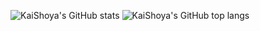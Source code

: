 ![KaiShoya's GitHub stats](https://github-readme-stats.vercel.app/api?username=KaiShoya&count_private=true&show_icons=true&theme=vue)
![KaiShoya's GitHub top langs](https://github-readme-stats.vercel.app/api/top-langs/?username=KaiShoya&theme=vue&exclude_repo=ProductMaster,toD)

